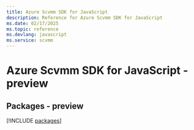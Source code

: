 ```yaml
---
title: Azure Scvmm SDK for JavaScript
description: Reference for Azure Scvmm SDK for JavaScript
ms.date: 02/17/2025
ms.topic: reference
ms.devlang: javascript
ms.service: scvmm
---
```

# Azure Scvmm SDK for JavaScript - preview
## Packages - preview
[!INCLUDE [packages](scvmm-index.md)]